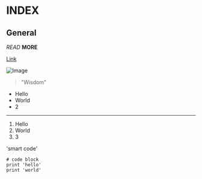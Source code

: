# INDEX

 ## General 

*READ* **MORE**

[Link](https://niroopkris.github.io/cse15l-lab-reports/home.html)

 ![Image](https://cdn-icons-png.flaticon.com/512/25/25231.png) 

  > "Wisdom"

- Hello
- World
- 2
--- 
1. Hello
2. World
3. 3

'smart code'

```
# code block
print 'hello'
print 'world'
``` 
